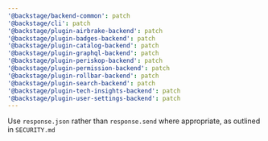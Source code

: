 ```yaml
---
'@backstage/backend-common': patch
'@backstage/cli': patch
'@backstage/plugin-airbrake-backend': patch
'@backstage/plugin-badges-backend': patch
'@backstage/plugin-catalog-backend': patch
'@backstage/plugin-graphql-backend': patch
'@backstage/plugin-periskop-backend': patch
'@backstage/plugin-permission-backend': patch
'@backstage/plugin-rollbar-backend': patch
'@backstage/plugin-search-backend': patch
'@backstage/plugin-tech-insights-backend': patch
'@backstage/plugin-user-settings-backend': patch
---
```


Use `response.json` rather than `response.send` where appropriate, as outlined in `SECURITY.md`
